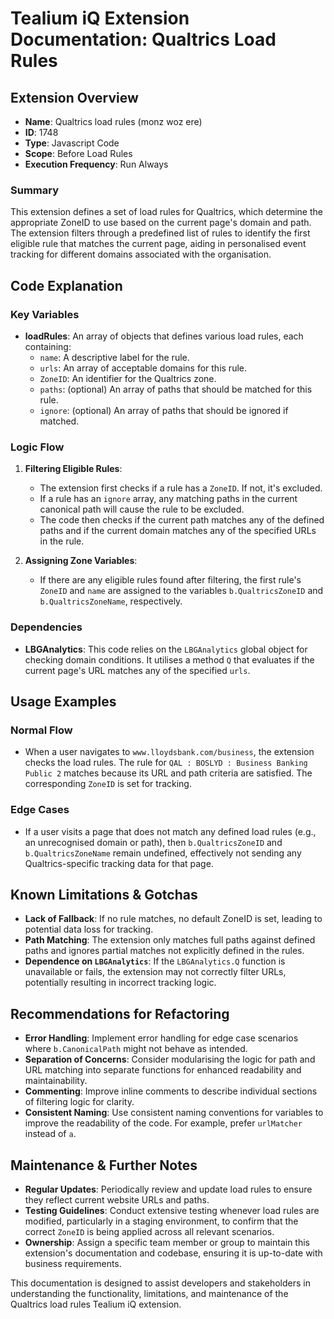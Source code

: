 # Tealium iQ Extension Documentation: Qualtrics Load Rules

## Extension Overview
- **Name**: Qualtrics load rules (monz woz ere)
- **ID**: 1748
- **Type**: Javascript Code
- **Scope**: Before Load Rules
- **Execution Frequency**: Run Always

### Summary
This extension defines a set of load rules for Qualtrics, which determine the appropriate ZoneID to use based on the current page's domain and path. The extension filters through a predefined list of rules to identify the first eligible rule that matches the current page, aiding in personalised event tracking for different domains associated with the organisation.

## Code Explanation

### Key Variables
- **loadRules**: An array of objects that defines various load rules, each containing:
  - `name`: A descriptive label for the rule.
  - `urls`: An array of acceptable domains for this rule.
  - `ZoneID`: An identifier for the Qualtrics zone.
  - `paths`: (optional) An array of paths that should be matched for this rule.
  - `ignore`: (optional) An array of paths that should be ignored if matched.

### Logic Flow
1. **Filtering Eligible Rules**:
   - The extension first checks if a rule has a `ZoneID`. If not, it's excluded.
   - If a rule has an `ignore` array, any matching paths in the current canonical path will cause the rule to be excluded.
   - The code then checks if the current path matches any of the defined paths and if the current domain matches any of the specified URLs in the rule.

2. **Assigning Zone Variables**:
   - If there are any eligible rules found after filtering, the first rule's `ZoneID` and `name` are assigned to the variables `b.QualtricsZoneID` and `b.QualtricsZoneName`, respectively.

### Dependencies
- **LBGAnalytics**: This code relies on the `LBGAnalytics` global object for checking domain conditions. It utilises a method `Q` that evaluates if the current page's URL matches any of the specified `urls`.

## Usage Examples

### Normal Flow
- When a user navigates to `www.lloydsbank.com/business`, the extension checks the load rules. The rule for `QAL : BOSLYD : Business Banking Public 2` matches because its URL and path criteria are satisfied. The corresponding `ZoneID` is set for tracking.

### Edge Cases
- If a user visits a page that does not match any defined load rules (e.g., an unrecognised domain or path), then `b.QualtricsZoneID` and `b.QualtricsZoneName` remain undefined, effectively not sending any Qualtrics-specific tracking data for that page.

## Known Limitations & Gotchas
- **Lack of Fallback**: If no rule matches, no default ZoneID is set, leading to potential data loss for tracking.
- **Path Matching**: The extension only matches full paths against defined paths and ignores partial matches not explicitly defined in the rules.
- **Dependence on `LBGAnalytics`**: If the `LBGAnalytics.Q` function is unavailable or fails, the extension may not correctly filter URLs, potentially resulting in incorrect tracking logic.
  
## Recommendations for Refactoring
- **Error Handling**: Implement error handling for edge case scenarios where `b.CanonicalPath` might not behave as intended.
- **Separation of Concerns**: Consider modularising the logic for path and URL matching into separate functions for enhanced readability and maintainability.
- **Commenting**: Improve inline comments to describe individual sections of filtering logic for clarity.
- **Consistent Naming**: Use consistent naming conventions for variables to improve the readability of the code. For example, prefer `urlMatcher` instead of `a`.

## Maintenance & Further Notes
- **Regular Updates**: Periodically review and update load rules to ensure they reflect current website URLs and paths.
- **Testing Guidelines**: Conduct extensive testing whenever load rules are modified, particularly in a staging environment, to confirm that the correct `ZoneID` is being applied across all relevant scenarios.
- **Ownership**: Assign a specific team member or group to maintain this extension's documentation and codebase, ensuring it is up-to-date with business requirements.

This documentation is designed to assist developers and stakeholders in understanding the functionality, limitations, and maintenance of the Qualtrics load rules Tealium iQ extension.